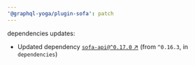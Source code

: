 ```yaml
---
'@graphql-yoga/plugin-sofa': patch
---
```

dependencies updates:
  - Updated dependency [`sofa-api@^0.17.0` ↗︎](https://www.npmjs.com/package/sofa-api/v/0.17.0) (from `^0.16.3`, in `dependencies`)
